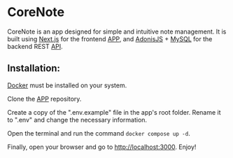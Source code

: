 # CoreNote

CoreNote is an app designed for simple and intuitive note management. It is built using [Next.js](https://nextjs.org/) for the frontend [APP](https://github.com/iuryveloso/corelab-api-challenge), and [AdonisJS](https://adonisjs.com/) + [MySQL](https://www.mysql.com/) for the backend REST [API](https://github.com/iuryveloso/corelab-api-challenge).

## Installation: 

[Docker](https://www.docker.com/) must be installed on your system.

Clone the [APP](https://github.com/iuryveloso/corelab-web-challenge) repository.

Create a copy of the ".env.example" file in the app's root folder. Rename it to ".env" and change the necessary information.

Open the terminal and run the command ```docker compose up -d```.

Finally, open your browser and go to [http://localhost:3000](http://localhost:3000).  Enjoy!
